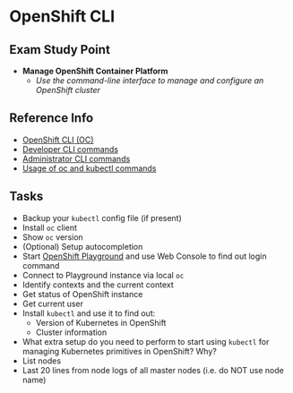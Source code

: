 # OpenShift CLI

## Exam Study Point

* **Manage OpenShift Container Platform**
    * _Use the command-line interface to manage and configure an OpenShift cluster_

## Reference Info

* [OpenShift CLI (OC)](https://access.redhat.com/documentation/en-us/openshift_container_platform/4.2/html/cli_tools/openshift-cli-oc)
* [Developer CLI commands](https://docs.openshift.com/container-platform/4.2/cli_reference/openshift_cli/developer-cli-commands.html)
* [Administrator CLI commands](https://docs.openshift.com/container-platform/4.2/cli_reference/openshift_cli/administrator-cli-commands.html)
* [Usage of oc and kubectl commands](https://docs.openshift.com/container-platform/4.2/cli_reference/openshift_cli/usage-oc-kubectl.html)

## Tasks

* Backup your `kubectl` config file (if present)
* Install `oc` client
* Show `oc` version
* (Optional) Setup autocompletion
* Start [OpenShift Playground](https://learn.openshift.com/playgrounds/) and use Web Console to find out login command
* Connect to Playground instance via local `oc`
* Identify contexts and the current context
* Get status of OpenShift instance
* Get current user
* Install `kubectl` and use it to find out:
    * Version of Kubernetes in OpenShift
    * Cluster information
* What extra setup do you need to perform to start using `kubectl` for managing
    Kubernetes primitives in OpenShift? Why?
* List nodes
* Last 20 lines from node logs of all master nodes (i.e. do NOT use node name)
